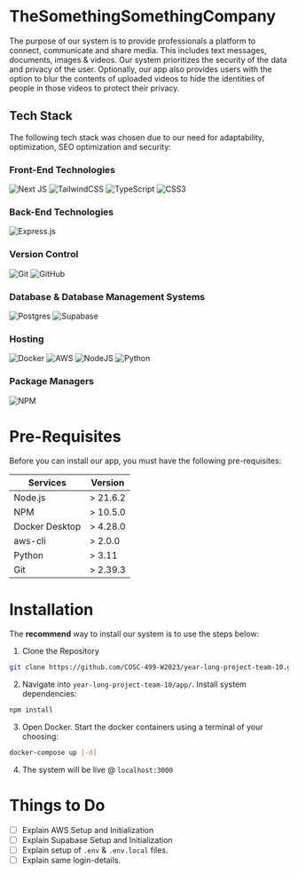 # TheSomethingSomethingCompany
The purpose of our system is to provide professionals a platform to connect, communicate and share media. This includes text messages, documents, images & videos. Our system prioritizes the security of the data and privacy of the user. Optionally, our app also provides users with the option to blur the contents of uploaded videos to hide the identities of people in those videos to protect their privacy.

## Tech Stack
The following tech stack was chosen due to our need for adaptability, optimization, SEO optimization and security:
### Front-End Technologies
![Next JS](https://img.shields.io/badge/Next-black?style=for-the-badge&logo=next.js&logoColor=white) ![TailwindCSS](https://img.shields.io/badge/tailwindcss-%2338B2AC.svg?style=for-the-badge&logo=tailwind-css&logoColor=white) ![TypeScript](https://img.shields.io/badge/typescript-%23007ACC.svg?style=for-the-badge&logo=typescript&logoColor=white) ![CSS3](https://img.shields.io/badge/css3-%231572B6.svg?style=for-the-badge&logo=css3&logoColor=white)
### Back-End Technologies
![Express.js](https://img.shields.io/badge/express.js-%23404d59.svg?style=for-the-badge&logo=express&logoColor=%2361DAFB)
### Version Control
![Git](https://img.shields.io/badge/git-%23F05033.svg?style=for-the-badge&logo=git&logoColor=white) ![GitHub](https://img.shields.io/badge/github-%23121011.svg?style=for-the-badge&logo=github&logoColor=white)
### Database & Database Management Systems
![Postgres](https://img.shields.io/badge/postgres-%23316192.svg?style=for-the-badge&logo=postgresql&logoColor=white) ![Supabase](https://img.shields.io/badge/Supabase-3ECF8E?style=for-the-badge&logo=supabase&logoColor=white)
### Hosting
![Docker](https://img.shields.io/badge/docker-%230db7ed.svg?style=for-the-badge&logo=docker&logoColor=white) ![AWS](https://img.shields.io/badge/AWS-%23FF9900.svg?style=for-the-badge&logo=amazon-aws&logoColor=white) ![NodeJS](https://img.shields.io/badge/node.js-6DA55F?style=for-the-badge&logo=node.js&logoColor=white) ![Python](https://img.shields.io/badge/python-3670A0?style=for-the-badge&logo=python&logoColor=ffdd54) 
### Package Managers
![NPM](https://img.shields.io/badge/NPM-%23CB3837.svg?style=for-the-badge&logo=npm&logoColor=white)

# Pre-Requisites
Before you can install our app, you must have the following pre-requisites:

| Services       | Version  |
|----------------|----------|
| Node.js        | > 21.6.2 |
| NPM            | > 10.5.0 |
| Docker Desktop | > 4.28.0 |
| aws-cli        | > 2.0.0  |
| Python         | > 3.11   |
| Git            | > 2.39.3 |

# Installation
The **recommend** way to install our system is to use the steps below:

1. Clone the Repository 

```bash
git clone https://github.com/COSC-499-W2023/year-long-project-team-10.git
```

2. Navigate into `year-long-project-team-10/app/`. Install system dependencies:

```bash
npm install
```
3. Open Docker. Start the docker containers using a terminal of your choosing:

```bash
docker-compose up [-d]
```

4. The system will be live @ `localhost:3000`

# Things to Do
- [ ] Explain AWS Setup and Initialization
- [ ] Explain Supabase Setup and Initialization
- [ ] Explain setup of `.env` & `.env.local` files.
- [ ] Explain same login-details.
